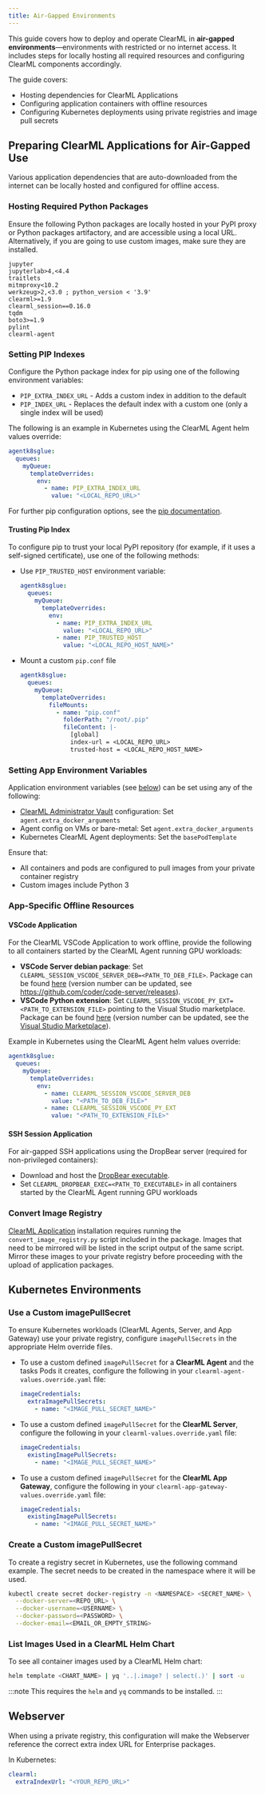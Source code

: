 ```yaml
---
title: Air-Gapped Environments
---
```


This guide covers how to deploy and operate ClearML in **air-gapped environments**—environments with restricted or no 
internet access. It includes steps for locally hosting all required resources and configuring ClearML components accordingly.

The guide covers:

- Hosting dependencies for ClearML Applications
- Configuring application containers with offline resources
- Configuring Kubernetes deployments using private registries and image pull secrets

## Preparing ClearML Applications for Air-Gapped Use

Various application dependencies that are auto-downloaded from the internet can be locally hosted and configured for offline access.

### Hosting Required Python Packages

Ensure the following Python packages are locally hosted in your PyPI proxy or Python packages artifactory, and are
accessible using a local URL. Alternatively, if you are going to use custom images, make sure they are installed.

```requirements
jupyter
jupyterlab>4,<4.4
traitlets
mitmproxy<10.2
werkzeug>2,<3.0 ; python_version < '3.9'
clearml>=1.9
clearml_session==0.16.0
tqdm
boto3>=1.9
pylint
clearml-agent
```


### Setting PIP Indexes

Configure the Python package index for pip using one of the following environment variables:
* `PIP_EXTRA_INDEX_URL` - Adds a custom index in addition to the default
* `PIP_INDEX_URL` - Replaces the default index with a custom one (only a single index will be used)

The following is an example in Kubernetes using the ClearML Agent helm values override:

```yaml
agentk8sglue:
  queues:
    myQueue:
      templateOverrides:
        env:
          - name: PIP_EXTRA_INDEX_URL
            value: "<LOCAL_REPO_URL>"
```

For further pip configuration options, see the [pip documentation](https://pip.pypa.io/en/latest/cli/pip_install/#options). 

#### Trusting Pip Index
To configure pip to trust your local PyPI repository (for example, if it uses a self-signed certificate), use one of the 
following methods:

* Use `PIP_TRUSTED_HOST` environment variable:

  ```yaml
  agentk8sglue:
    queues:
      myQueue:
        templateOverrides:
          env:
            - name: PIP_EXTRA_INDEX_URL
              value: "<LOCAL_REPO_URL>"
            - name: PIP_TRUSTED_HOST
              value: "<LOCAL_REPO_HOST_NAME>"
  ```

* Mount a custom `pip.conf` file

  ```yaml
  agentk8sglue:
    queues:
      myQueue:
        templateOverrides:
          fileMounts:
            - name: "pip.conf"
              folderPath: "/root/.pip"
              fileContent: |-
                [global]
                index-url = <LOCAL_REPO_URL>
                trusted-host = <LOCAL_REPO_HOST_NAME>
  ```

### Setting App Environment Variables


Application environment variables (see [below](#app-specific-offline-resources)) can be set using any of the following:

- [ClearML Administrator Vault](../../webapp/settings/webapp_settings_admin_vaults.md) configuration: Set `agent.extra_docker_arguments`
- Agent config on VMs or bare-metal: Set `agent.extra_docker_arguments`
- Kubernetes ClearML Agent deployments: Set the `basePodTemplate`

Ensure that:

* All containers and pods are configured to pull images from your private container registry
* Custom images include Python 3


### App-Specific Offline Resources

#### VSCode Application 

For the ClearML VSCode Application to work offline, provide the following to all containers started by the ClearML Agent 
running GPU workloads:

- **VSCode Server debian package**: Set `CLEARML_SESSION_VSCODE_SERVER_DEB=<PATH_TO_DEB_FILE>`. Package can be found [here](https://github.com/coder/code-server/releases/download/v4.96.2/code-server_4.96.2_amd64.deb) 
(version number can be updated, see https://github.com/coder/code-server/releases).
- **VSCode Python extension**: Set `CLEARML_SESSION_VSCODE_PY_EXT=<PATH_TO_EXTENSION_FILE>` pointing to the Visual Studio 
  marketplace. Package can be found [here](https://marketplace.visualstudio.com/_apis/public/gallery/publishers/ms-python/vsextensions/python/2022.12.0/vspackage) 
  (version number can be updated, see the [Visual Studio Marketplace](https://marketplace.visualstudio.com/items?itemName=ms-python.python)).

Example in Kubernetes using the ClearML Agent helm values override:

```yaml
agentk8sglue:
  queues:
    myQueue:
      templateOverrides:
        env:
          - name: CLEARML_SESSION_VSCODE_SERVER_DEB
            value: "<PATH_TO_DEB_FILE>"
          - name: CLEARML_SESSION_VSCODE_PY_EXT
            value: "<PATH_TO_EXTENSION_FILE>"
```

#### SSH Session Application

For air-gapped SSH applications using the DropBear server (required for non-privileged containers):
* Download and host the [DropBear executable](https://github.com/allegroai/dropbear/releases/download/DROPBEAR_CLEARML_2023.02/dropbearmulti). 
* Set `CLEARML_DROPBEAR_EXEC=<PATH_TO_EXECUTABLE>` in all containers started by the ClearML Agent running GPU workloads


### Convert Image Registry

[ClearML Application](apps_k8s.md) installation requires running the `convert_image_registry.py` script
included in the package. Images that need to be mirrored will be listed in the script output of the same script. Mirror these images
to your private registry before proceeding 
with the upload of application packages.

## Kubernetes Environments

### Use a Custom imagePullSecret

To ensure Kubernetes workloads (ClearML Agents, Server, and App Gateway) use your private registry, configure `imagePullSecrets` 
in the appropriate Helm override files.

* To use a custom defined `imagePullSecret` for a **ClearML Agent** and the tasks Pods it creates, configure the following 
  in your `clearml-agent-values.override.yaml` file:

  ```yaml
  imageCredentials:
    extraImagePullSecrets:
      - name: "<IMAGE_PULL_SECRET_NAME>"
  ```

* To use a custom defined `imagePullSecret` for the **ClearML Server**, configure the following in your `clearml-values.override.yaml` file:

  ```yaml
  imageCredentials:
    existingImagePullSecrets:
      - name: "<IMAGE_PULL_SECRET_NAME>"
  ```

* To use a custom defined `imagePullSecret` for the **ClearML App Gateway**, configure the following in your `clearml-app-gateway-values.override.yaml` file:

  ```yaml
  imageCredentials:
    existingImagePullSecrets:
      - name: "<IMAGE_PULL_SECRET_NAME>"
  ```

### Create a Custom imagePullSecret

To create a registry secret in Kubernetes, use the following command example. The secret needs to be created in the namespace where it will be used.

```bash
kubectl create secret docker-registry -n <NAMESPACE> <SECRET_NAME> \
  --docker-server=<REPO_URL> \
  --docker-username=<USERNAME> \
  --docker-password=<PASSWORD> \
  --docker-email=<EMAIL_OR_EMPTY_STRING>
```

### List Images Used in a ClearML Helm Chart

To see all container images used by a ClearML Helm chart:

```bash
helm template <CHART_NAME> | yq '..|.image? | select(.)' | sort -u
```


:::note
This requires the `helm` and `yq` commands to be installed.
:::

## Webserver

When using a private registry, this configuration will make the Webserver reference the correct extra index URL for 
Enterprise packages.

In Kubernetes:

```yaml
clearml:
  extraIndexUrl: "<YOUR_REPO_URL>"
```